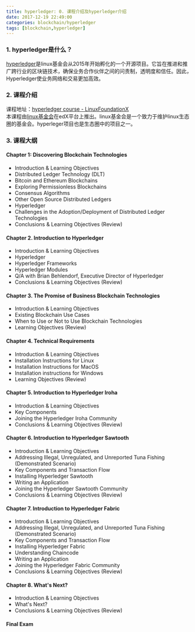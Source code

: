 ```yaml
---
title: hyperledger: 0. 课程介绍及hyperledger介绍
date: 2017-12-19 22:49:00
categories: blockchain/hyperledger
tags: [blockchain,hyperledger]
---
```


### 1. hyperledger是什么？
[hyperledger](https://www.linuxfoundation.org)是linux基金会从2015年开始孵化的一个开源项目。它旨在推进和推广跨行业的区块链技术，确保业务合作伙伴之间的问责制，透明度和信任。因此，Hyperledger使业务网络和交易更加高效。

### 2. 课程介绍
课程地址：[hyperledger course - LinuxFoundationX](https://courses.edx.org/courses/course-v1:LinuxFoundationX+LFS171x+3T2017/course/)  
本课程由[linux基金会](https://www.linuxfoundation.org)在edX平台上推出。linux基金会是一个致力于维护linux生态圈的基金会。hyperleger项目也是生态圈中的项目之一。

### 3. 课程大纲
#### Chapter 1: Discovering Blockchain Technologies
- Introduction & Learning Objectives
- Distributed Ledger Technology (DLT)
- Bitcoin and Ethereum Blockchains
- Exploring Permissionless Blockchains
- Consensus Algorithms
- Other Open Source Distributed Ledgers
- Hyperledger
- Challenges in the Adoption/Deployment of Distributed Ledger Technologies
- Conclusions & Learning Objectives (Review)

#### Chapter 2. Introduction to Hyperledger
- Introduction & Learning Objectives
- Hyperledger
- Hyperledger Frameworks
- Hyperledger Modules
- Q/A with Brian Behlendorf, Executive Director of Hyperledger
- Conclusions & Learning Objectives (Review)

#### Chapter 3. The Promise of Business Blockchain Technologies
- Introduction & Learning Objectives
- Existing Blockchain Use Cases
- When to Use or Not to Use Blockchain Technologies
- Learning Objectives (Review)

#### Chapter 4. Technical Requirements
- Introduction & Learning Objectives
- Installation Instructions for Linux
- Installation Instructions for MacOS
- Installation instructions for Windows
- Learning Objectives (Review)

#### Chapter 5. Introduction to Hyperledger Iroha
- Introduction & Learning Objectives
- Key Components
- Joining the Hyperledger Iroha Community
- Conclusions & Learning Objectives (Review)

#### Chapter 6. Introduction to Hyperledger Sawtooth
- Introduction & Learning Objectives
- Addressing Illegal, Unregulated, and Unreported Tuna Fishing (Demonstrated Scenario)
- Key Components and Transaction Flow
- Installing Hyperledger Sawtooth
- Writing an Application
- Joining the Hyperledger Sawtooth Community
- Conclusions & Learning Objectives (Review)

#### Chapter 7. Introduction to Hyperledger Fabric
- Introduction & Learning Objectives
- Addressing Illegal, Unregulated, and Unreported Tuna Fishing (Demonstrated Scenario)
- Key Components and Transaction Flow
- Installing Hyperledger Fabric
- Understanding Chaincode
- Writing an Application
- Joining the Hyperledger Fabric Community
- Conclusions & Learning Objectives (Review)

#### Chapter 8. What's Next?
- Introduction & Learning Objectives
- What's Next?
- Conclusions & Learning Objectives (Review)

#### Final Exam
